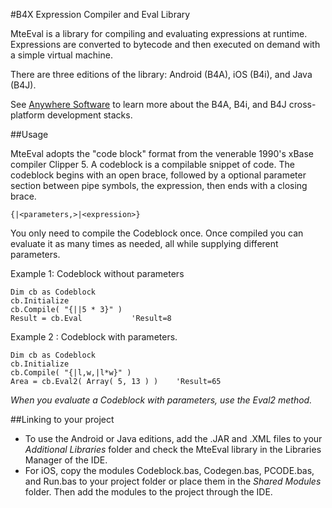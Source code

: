 #B4X Expression Compiler and Eval Library

MteEval is a library for compiling and evaluating expressions at runtime. Expressions are converted to bytecode and then executed on demand with a simple virtual machine.

There are three editions of the library: Android (B4A), iOS (B4i), and Java (B4J).

See [Anywhere Software](https://www.b4x.com/) to learn more about the B4A, B4i, and B4J cross-platform development stacks.

##Usage

MteEval adopts the "code block" format from the venerable 1990's xBase compiler Clipper 5.  A codeblock is a compilable snippet of code.  The codeblock begins with an open brace, followed by a optional parameter section between pipe symbols, the expression, then ends with a closing brace.

```clipper
{|<parameters,>|<expression>}
```

You only need to compile the Codeblock once.  Once compiled you can evaluate it as many times as needed, all while supplying different parameters. 

Example 1: Codeblock without parameters

```vbnet
Dim cb as Codeblock
cb.Initialize
cb.Compile( "{||5 * 3}" )
Result = cb.Eval           'Result=8
```

Example 2 : Codeblock with parameters.

```vbnet
Dim cb as Codeblock
cb.Initialize
cb.Compile( "{|l,w,|l*w}" )
Area = cb.Eval2( Array( 5, 13 ) )    'Result=65
```
_When you evaluate a Codeblock with parameters, use the Eval2 method._

##Linking to your project

* To use the Android or Java editions, add the .JAR and .XML files to your _Additional Libraries_ folder and check the MteEval library in the Libraries Manager of the IDE.  
* For iOS, copy the modules Codeblock.bas, Codegen.bas, PCODE.bas, and Run.bas to your project folder or place them in the _Shared Modules_ folder.  Then add the modules to the project through the IDE.








